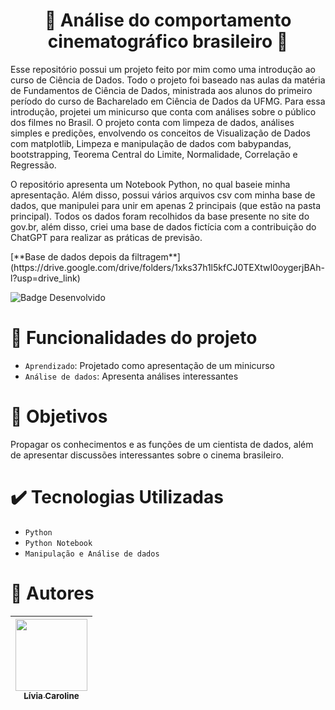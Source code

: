 <h1 align="center"> 🎥 Análise do comportamento cinematográfico brasileiro 🎥 </h1>

<p>Esse repositório possui um projeto feito por mim como uma introdução ao curso de Ciência de Dados. Todo o projeto foi baseado nas aulas da matéria de 
  Fundamentos de Ciência de Dados, ministrada aos alunos do primeiro período do curso de Bacharelado em Ciência de Dados da UFMG. Para essa introdução,
projetei um minicurso que conta com análises sobre o público dos filmes no Brasil. O projeto conta com limpeza de dados, análises simples e predições, 
envolvendo os conceitos de Visualização de Dados com matplotlib, Limpeza e manipulação de dados com babypandas, bootstrapping, Teorema Central do 
Limite, Normalidade, Correlação e Regressão.</p>
<p>O repositório apresenta um Notebook Python, no qual baseie minha apresentação. Além disso, possui vários arquivos csv com minha base de dados,
que manipulei para unir em apenas 2 principais (que estão na pasta principal). Todos os dados foram recolhidos da base presente no site do gov.br, além 
disso, criei uma base de dados fictícia com a contribuição do ChatGPT para realizar as práticas de previsão. </p>
<p>[**Base de dados depois da filtragem**](https://drive.google.com/drive/folders/1xks37h1l5kfCJ0TEXtwI0oygerjBAh-l?usp=drive_link)</p>

 ![Badge Desenvolvido](https://img.shields.io/badge/STATUS-Finalizado-green)

# 🔨 Funcionalidades do projeto

- `Aprendizado`: Projetado como apresentação de um minicurso
- `Análise de dados`: Apresenta análises interessantes

# 👀 Objetivos

Propagar os conhecimentos e as funções de um cientista de dados, além de apresentar discussões interessantes sobre o cinema brasileiro. 

# ✔️ Tecnologias Utilizadas

- `Python`
- `Python Notebook`
- `Manipulação e Análise de dados`

# 👩 Autores

| [<img src="https://i.imgur.com/OO9DSbF.jpg" width=115><br><sub>Lívia Caroline</sub>](https://github.com/Livia-CRPereira) |
| :--------------------------------------------------------------------------------------------------------------------------: |
